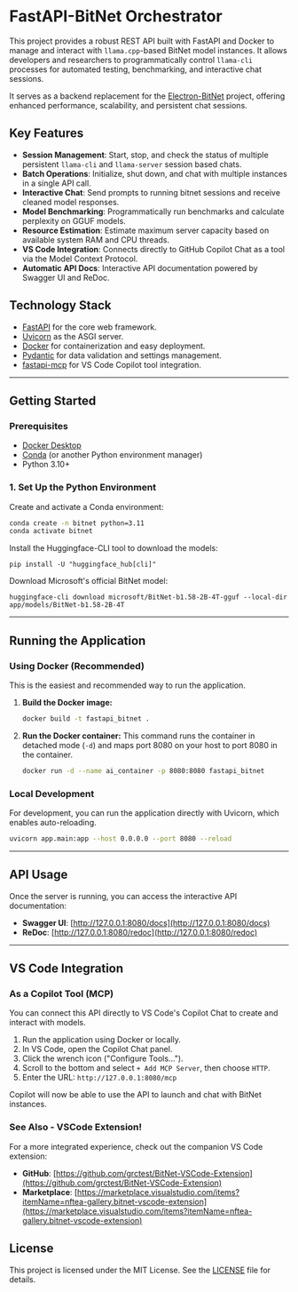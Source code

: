 # FastAPI-BitNet Orchestrator

This project provides a robust REST API built with FastAPI and Docker to manage and interact with `llama.cpp`-based BitNet model instances. It allows developers and researchers to programmatically control `llama-cli` processes for automated testing, benchmarking, and interactive chat sessions.

It serves as a backend replacement for the [Electron-BitNet](https://github.com/grctest/Electron-BitNet) project, offering enhanced performance, scalability, and persistent chat sessions.

## Key Features

*   **Session Management**: Start, stop, and check the status of multiple persistent `llama-cli` and `llama-server` session based chats.
*   **Batch Operations**: Initialize, shut down, and chat with multiple instances in a single API call.
*   **Interactive Chat**: Send prompts to running bitnet sessions and receive cleaned model responses.
*   **Model Benchmarking**: Programmatically run benchmarks and calculate perplexity on GGUF models.
*   **Resource Estimation**: Estimate maximum server capacity based on available system RAM and CPU threads.
*   **VS Code Integration**: Connects directly to GitHub Copilot Chat as a tool via the Model Context Protocol.
*   **Automatic API Docs**: Interactive API documentation powered by Swagger UI and ReDoc.

## Technology Stack

*   [FastAPI](https://github.com/fastapi/fastapi) for the core web framework.
*   [Uvicorn](https://www.uvicorn.org/) as the ASGI server.
*   [Docker](https://www.docker.com/) for containerization and easy deployment.
*   [Pydantic](https://docs.pydantic.dev/) for data validation and settings management.
*   [fastapi-mcp](https://github.com/tadata-org/fastapi_mcp) for VS Code Copilot tool integration.

---

## Getting Started

### Prerequisites

*   [Docker Desktop](https://www.docker.com/products/docker-desktop/)
*   [Conda](https://www.anaconda.com/download) (or another Python environment manager)
*   Python 3.10+

### 1. Set Up the Python Environment

Create and activate a Conda environment:
```bash
conda create -n bitnet python=3.11
conda activate bitnet
```

Install the Huggingface-CLI tool to download the models:
```
pip install -U "huggingface_hub[cli]"
```
 
Download Microsoft's official BitNet model:
```
huggingface-cli download microsoft/BitNet-b1.58-2B-4T-gguf --local-dir app/models/BitNet-b1.58-2B-4T
```

---

## Running the Application

### Using Docker (Recommended)

This is the easiest and recommended way to run the application.

1.  **Build the Docker image:**
    ```bash
    docker build -t fastapi_bitnet .
    ```

2.  **Run the Docker container:**
    This command runs the container in detached mode (`-d`) and maps port 8080 on your host to port 8080 in the container.
    ```bash
    docker run -d --name ai_container -p 8080:8080 fastapi_bitnet
    ```

### Local Development

For development, you can run the application directly with Uvicorn, which enables auto-reloading.

```bash
uvicorn app.main:app --host 0.0.0.0 --port 8080 --reload
```

---

## API Usage

Once the server is running, you can access the interactive API documentation:

*   **Swagger UI**: [http://127.0.0.1:8080/docs](http://127.0.0.1:8080/docs)
*   **ReDoc**: [http://127.0.0.1:8080/redoc](http://127.0.0.1:8080/redoc)

---

## VS Code Integration

### As a Copilot Tool (MCP)

You can connect this API directly to VS Code's Copilot Chat to create and interact with models.

1.  Run the application using Docker or locally.
2.  In VS Code, open the Copilot Chat panel.
3.  Click the wrench icon ("Configure Tools...").
4.  Scroll to the bottom and select `+ Add MCP Server`, then choose `HTTP`.
5.  Enter the URL: `http://127.0.0.1:8080/mcp`

Copilot will now be able to use the API to launch and chat with BitNet instances.

### See Also - VSCode Extension!

For a more integrated experience, check out the companion VS Code extension:
*   **GitHub**: [https://github.com/grctest/BitNet-VSCode-Extension](https://github.com/grctest/BitNet-VSCode-Extension)
*   **Marketplace**: [https://marketplace.visualstudio.com/items?itemName=nftea-gallery.bitnet-vscode-extension](https://marketplace.visualstudio.com/items?itemName=nftea-gallery.bitnet-vscode-extension)

## License

This project is licensed under the MIT License. See the [LICENSE](LICENSE) file for details.
